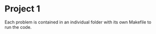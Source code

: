 # Project 1
Each problem is contained in an individual folder with its own Makefile to run the code.
